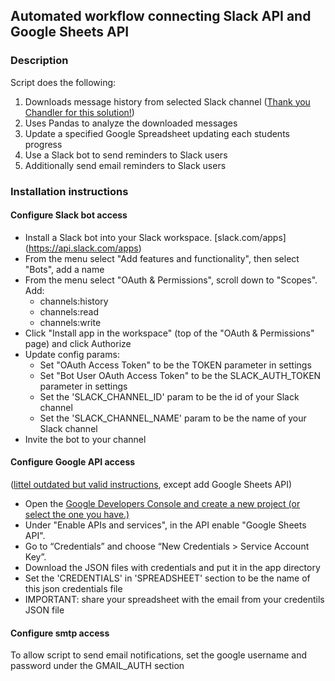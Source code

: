 ## Automated workflow connecting Slack API and Google Sheets API

### Description

Script does the following:

1. Downloads message history from selected Slack channel ([Thank you Chandler for this solution!](https://gist.github.com/Chandler/fb7a070f52883849de35))
2. Uses Pandas to analyze the downloaded messages
3. Update a specified Google Spreadsheet updating each students progress
4. Use a Slack bot to send reminders to Slack users
5. Additionally send email reminders to Slack users

### Installation instructions

#### Configure Slack bot access

+ Install a Slack bot into your Slack workspace. [slack.com/apps] (https://api.slack.com/apps)
+ From the menu select "Add features and functionality", then select "Bots", add a name
+ From the menu select "OAuth & Permissions", scroll down to "Scopes". Add:
  - channels:history
  - channels:read
  - channels:write
+ Click "Install app in the workspace" (top of the "OAuth & Permissions" page) and click Authorize
+ Update config params:
  - Set "OAuth Access Token" to be the TOKEN parameter in settings
  - Set "Bot User OAuth Access Token" to be the SLACK_AUTH_TOKEN parameter in settings
  - Set the 'SLACK_CHANNEL_ID' param to be the id of your Slack channel
  - Set the 'SLACK_CHANNEL_NAME' param to be the name of your Slack channel
+ Invite the bot to your channel

#### Configure Google API access 
([littel outdated but valid instructions](https://gspread.readthedocs.io/en/latest/oauth2.html), except add Google Sheets API)

+ Open the [Google Developers Console and create a new project (or select the one you have.)](https://console.developers.google.com/project)
+ Under "Enable APIs and services", in the API enable "Google Sheets API".
+ Go to “Credentials” and choose “New Credentials > Service Account Key”.
+ Download the JSON files with credentials and put it in the app directory
+ Set the 'CREDENTIALS' in 'SPREADSHEET' section to be the name of this json credentials file
+ IMPORTANT: share your spreadsheet with the email from your credentils JSON file

#### Configure smtp access

To allow script to send email notifications, set the google username and password under the GMAIL_AUTH section
